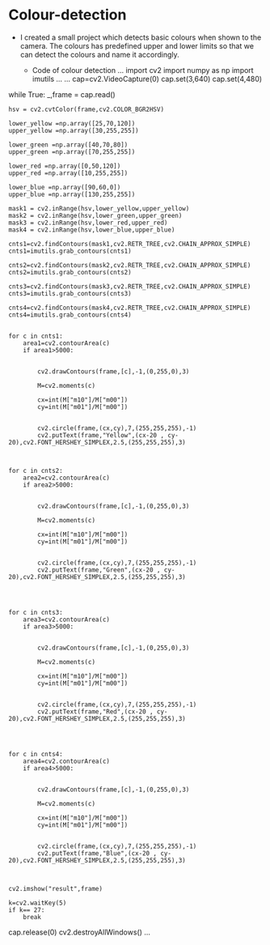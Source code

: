 # Colour-detection

- I created a small project which detects basic colours when shown to the camera. The colours has predefined upper and lower limits so that we can detect the colours and name it accordingly.

  - Code of colour detection
  ...
import cv2
import numpy as np
import imutils
...
...
cap=cv2.VideoCapture(0)
cap.set(3,640)
cap.set(4,480)

while True:
    _,frame = cap.read()
    
    hsv = cv2.cvtColor(frame,cv2.COLOR_BGR2HSV)
    
    lower_yellow =np.array([25,70,120])
    upper_yellow =np.array([30,255,255])
    
    lower_green =np.array([40,70,80])
    upper_green =np.array([70,255,255])
    
    lower_red =np.array([0,50,120])
    upper_red =np.array([10,255,255])
    
    lower_blue =np.array([90,60,0])
    upper_blue =np.array([130,255,255])
    
    mask1 = cv2.inRange(hsv,lower_yellow,upper_yellow)
    mask2 = cv2.inRange(hsv,lower_green,upper_green)
    mask3 = cv2.inRange(hsv,lower_red,upper_red)
    mask4 = cv2.inRange(hsv,lower_blue,upper_blue)
    
    cnts1=cv2.findContours(mask1,cv2.RETR_TREE,cv2.CHAIN_APPROX_SIMPLE)
    cnts1=imutils.grab_contours(cnts1)
    
    cnts2=cv2.findContours(mask2,cv2.RETR_TREE,cv2.CHAIN_APPROX_SIMPLE)
    cnts2=imutils.grab_contours(cnts2)
    
    cnts3=cv2.findContours(mask3,cv2.RETR_TREE,cv2.CHAIN_APPROX_SIMPLE)
    cnts3=imutils.grab_contours(cnts3)
    
    cnts4=cv2.findContours(mask4,cv2.RETR_TREE,cv2.CHAIN_APPROX_SIMPLE)
    cnts4=imutils.grab_contours(cnts4)

    
    for c in cnts1:
        area1=cv2.contourArea(c)
        if area1>5000:
            
            
            cv2.drawContours(frame,[c],-1,(0,255,0),3)
            
            M=cv2.moments(c)
            
            cx=int(M["m10"]/M["m00"])
            cy=int(M["m01"]/M["m00"])
            
            
            cv2.circle(frame,(cx,cy),7,(255,255,255),-1)
            cv2.putText(frame,"Yellow",(cx-20 , cy-20),cv2.FONT_HERSHEY_SIMPLEX,2.5,(255,255,255),3)
            
            

    for c in cnts2:
        area2=cv2.contourArea(c)
        if area2>5000:
            
            
            cv2.drawContours(frame,[c],-1,(0,255,0),3)
            
            M=cv2.moments(c)
            
            cx=int(M["m10"]/M["m00"])
            cy=int(M["m01"]/M["m00"])
            
            
            cv2.circle(frame,(cx,cy),7,(255,255,255),-1)
            cv2.putText(frame,"Green",(cx-20 , cy-20),cv2.FONT_HERSHEY_SIMPLEX,2.5,(255,255,255),3)
            
            
            
    
    for c in cnts3:
        area3=cv2.contourArea(c)
        if area3>5000:
            
            
            cv2.drawContours(frame,[c],-1,(0,255,0),3)
            
            M=cv2.moments(c)
            
            cx=int(M["m10"]/M["m00"])
            cy=int(M["m01"]/M["m00"])
            
            
            cv2.circle(frame,(cx,cy),7,(255,255,255),-1)
            cv2.putText(frame,"Red",(cx-20 , cy-20),cv2.FONT_HERSHEY_SIMPLEX,2.5,(255,255,255),3)
            

            
            
    for c in cnts4:
        area4=cv2.contourArea(c)
        if area4>5000:
            
            
            cv2.drawContours(frame,[c],-1,(0,255,0),3)
            
            M=cv2.moments(c)
            
            cx=int(M["m10"]/M["m00"])
            cy=int(M["m01"]/M["m00"])
            
            
            cv2.circle(frame,(cx,cy),7,(255,255,255),-1)
            cv2.putText(frame,"Blue",(cx-20 , cy-20),cv2.FONT_HERSHEY_SIMPLEX,2.5,(255,255,255),3)
            
        
        
    cv2.imshow("result",frame)
    
    k=cv2.waitKey(5)
    if k== 27:
        break
        
        
cap.release(0)
cv2.destroyAllWindows()
...
